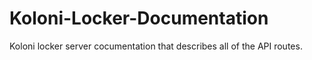 # Koloni-Locker-Documentation
Koloni locker server cocumentation that describes all of the API routes.
